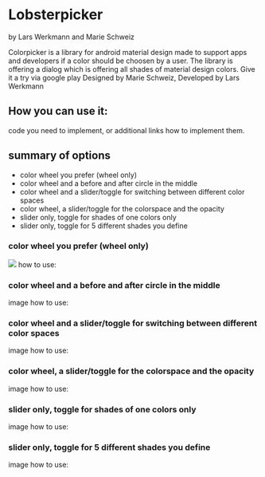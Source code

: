 # Lobsterpicker
by Lars Werkmann and Marie Schweiz

Colorpicker is a library for android material design made to support apps and developers if a color should be choosen by a user. The library is offering a dialog which is offering all shades of material design colors. Give it a try via google play
Designed by Marie Schweiz, Developed by Lars Werkmann

## How you can use it:

code you need to implement, or additional links how to implement them.

## summary of options

* color wheel you prefer (wheel only)
* color wheel and a before and after circle in the middle
* color wheel and a slider/toggle for switching between different color spaces
* color wheel, a slider/toggle for the colorspace and the opacity
* slider only, toggle for shades of one colors only
* slider only,  toggle for 5 different shades you define


### color wheel you prefer (wheel only)

<img src="https://drive.google.com/file/d/0B92uq8hW2Ny-MU9BOEJHZnY1eUk">
how to use:

### color wheel and a before and after circle in the middle

image
how to use:

### color wheel and a slider/toggle for switching between different color spaces

image
how to use:

### color wheel, a slider/toggle for the colorspace and the opacity

image
how to use:

### slider only, toggle for shades of one colors only

image
how to use:

### slider only,  toggle for 5 different shades you define

image
how to use: